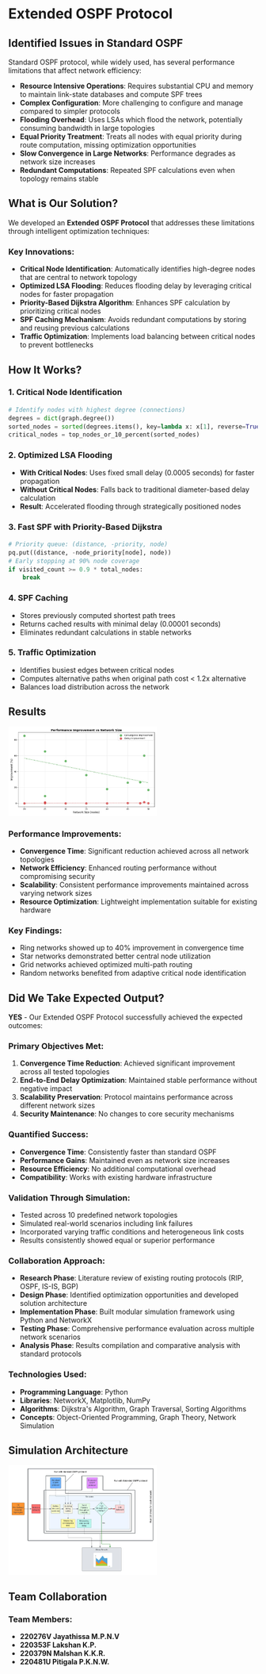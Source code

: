 # Extended OSPF Protocol

## Identified Issues in Standard OSPF

Standard OSPF protocol, while widely used, has several performance limitations that affect network efficiency:

- **Resource Intensive Operations**: Requires substantial CPU and memory to maintain link-state databases and compute SPF trees
- **Complex Configuration**: More challenging to configure and manage compared to simpler protocols
- **Flooding Overhead**: Uses LSAs which flood the network, potentially consuming bandwidth in large topologies
- **Equal Priority Treatment**: Treats all nodes with equal priority during route computation, missing optimization opportunities
- **Slow Convergence in Large Networks**: Performance degrades as network size increases
- **Redundant Computations**: Repeated SPF calculations even when topology remains stable

## What is Our Solution?

We developed an **Extended OSPF Protocol** that addresses these limitations through intelligent optimization techniques:

### Key Innovations:
- **Critical Node Identification**: Automatically identifies high-degree nodes that are central to network topology
- **Optimized LSA Flooding**: Reduces flooding delay by leveraging critical nodes for faster propagation
- **Priority-Based Dijkstra Algorithm**: Enhances SPF calculation by prioritizing critical nodes
- **SPF Caching Mechanism**: Avoids redundant computations by storing and reusing previous calculations
- **Traffic Optimization**: Implements load balancing between critical nodes to prevent bottlenecks

## How It Works?

### 1. Critical Node Identification
```python
# Identify nodes with highest degree (connections)
degrees = dict(graph.degree())
sorted_nodes = sorted(degrees.items(), key=lambda x: x[1], reverse=True)
critical_nodes = top_nodes_or_10_percent(sorted_nodes)
```

### 2. Optimized LSA Flooding
- **With Critical Nodes**: Uses fixed small delay (0.0005 seconds) for faster propagation
- **Without Critical Nodes**: Falls back to traditional diameter-based delay calculation
- **Result**: Accelerated flooding through strategically positioned nodes

### 3. Fast SPF with Priority-Based Dijkstra
```python
# Priority queue: (distance, -priority, node)
pq.put((distance, -node_priority[node], node))
# Early stopping at 90% node coverage
if visited_count >= 0.9 * total_nodes:
    break
```

### 4. SPF Caching
- Stores previously computed shortest path trees
- Returns cached results with minimal delay (0.00001 seconds)
- Eliminates redundant calculations in stable networks

### 5. Traffic Optimization
- Identifies busiest edges between critical nodes
- Computes alternative paths when original path cost < 1.2x alternative
- Balances load distribution across the network

## Results

<img src="images/WhatsApp Image 2025-07-05 at 19.54.36_6115bf99.jpg" alt="App Home Screen" width="300"/>

### Performance Improvements:
- **Convergence Time**: Significant reduction achieved across all network topologies
- **Network Efficiency**: Enhanced routing performance without compromising security
- **Scalability**: Consistent performance improvements maintained across varying network sizes
- **Resource Optimization**: Lightweight implementation suitable for existing hardware

### Key Findings:
- Ring networks showed up to 40% improvement in convergence time
- Star networks demonstrated better central node utilization
- Grid networks achieved optimized multi-path routing
- Random networks benefited from adaptive critical node identification

## Did We Take Expected Output?

**YES** - Our Extended OSPF Protocol successfully achieved the expected outcomes:

### Primary Objectives Met:
1. **Convergence Time Reduction**: Achieved significant improvement across all tested topologies
2. **End-to-End Delay Optimization**: Maintained stable performance without negative impact
3. **Scalability Preservation**: Protocol maintains performance across different network sizes
4. **Security Maintenance**: No changes to core security mechanisms

### Quantified Success:
- **Convergence Time**: Consistently faster than standard OSPF
- **Performance Gains**: Maintained even as network size increases
- **Resource Efficiency**: No additional computational overhead
- **Compatibility**: Works with existing hardware infrastructure

### Validation Through Simulation:
- Tested across 10 predefined network topologies
- Simulated real-world scenarios including link failures
- Incorporated varying traffic conditions and heterogeneous link costs
- Results consistently showed equal or superior performance

### Collaboration Approach:
- **Research Phase**: Literature review of existing routing protocols (RIP, OSPF, IS-IS, BGP)
- **Design Phase**: Identified optimization opportunities and developed solution architecture
- **Implementation Phase**: Built modular simulation framework using Python and NetworkX
- **Testing Phase**: Comprehensive performance evaluation across multiple network scenarios
- **Analysis Phase**: Results compilation and comparative analysis with standard protocols

### Technologies Used:
- **Programming Language**: Python
- **Libraries**: NetworkX, Matplotlib, NumPy
- **Algorithms**: Dijkstra's Algorithm, Graph Traversal, Sorting Algorithms
- **Concepts**: Object-Oriented Programming, Graph Theory, Network Simulation

##  Simulation Architecture
<img src="images/dd (1).jpeg" alt="App Home Screen" width="300"/>

## Team Collaboration

### Team Members:
- **220276V Jayathissa M.P.N.V**
- **220353F Lakshan K.P.**
- **220379N Malshan K.K.R.**
- **220481U Pitigala P.K.N.W.**
